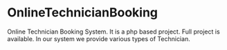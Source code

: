 # OnlineTechnicianBooking
Online Technician Booking System. It is a php based project. Full project is available. In our system we provide various types of Technician.
